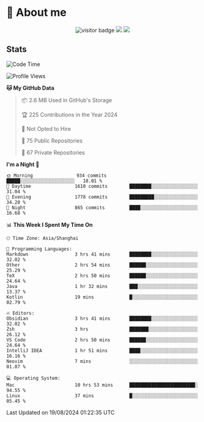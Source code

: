 <!-- ![](https://youpai.roccoshi.top/img/20200804214216.png) -->

# 🧐 About me
 
<p align="center">
<img src="https://visitor-badge.laobi.icu/badge?page_id=Lincest.Lincest&title=hits" alt="visitor badge"/>
<a href="mailto:imroccoshi@gmail.com"><img src="https://img.shields.io/badge/gmail-imroccoshi%40gmail.com-red"></a>
<a href="https://blog.roccoshi.top"><img src="https://img.shields.io/badge/blog-roccoshi-green"></a>
</p>

## Stats

<!--START_SECTION:waka-->
![Code Time](http://img.shields.io/badge/Code%20Time-1%2C475%20hrs%2039%20mins-blue)

![Profile Views](http://img.shields.io/badge/Profile%20Views-1-blue)

**🐱 My GitHub Data** 

> 📦 2.6 MB Used in GitHub's Storage 
 > 
> 🏆 225 Contributions in the Year 2024
 > 
> 🚫 Not Opted to Hire
 > 
> 📜 75 Public Repositories 
 > 
> 🔑 67 Private Repositories 
 > 
**I'm a Night 🦉** 

```text
🌞 Morning                934 commits         █████░░░░░░░░░░░░░░░░░░░░   18.01 % 
🌆 Daytime                1610 commits        ████████░░░░░░░░░░░░░░░░░   31.04 % 
🌃 Evening                1778 commits        █████████░░░░░░░░░░░░░░░░   34.28 % 
🌙 Night                  865 commits         ████░░░░░░░░░░░░░░░░░░░░░   16.68 % 
```


📊 **This Week I Spent My Time On** 

```text
🕑︎ Time Zone: Asia/Shanghai

💬 Programming Languages: 
Markdown                 3 hrs 41 mins       ████████░░░░░░░░░░░░░░░░░   32.02 % 
Other                    2 hrs 54 mins       ██████░░░░░░░░░░░░░░░░░░░   25.29 % 
TeX                      2 hrs 50 mins       ██████░░░░░░░░░░░░░░░░░░░   24.64 % 
Java                     1 hr 32 mins        ███░░░░░░░░░░░░░░░░░░░░░░   13.37 % 
Kotlin                   19 mins             █░░░░░░░░░░░░░░░░░░░░░░░░   02.79 % 

🔥 Editors: 
Obsidian                 3 hrs 41 mins       ████████░░░░░░░░░░░░░░░░░   32.02 % 
Zsh                      3 hrs               ███████░░░░░░░░░░░░░░░░░░   26.12 % 
VS Code                  2 hrs 50 mins       ██████░░░░░░░░░░░░░░░░░░░   24.64 % 
IntelliJ IDEA            1 hr 51 mins        ████░░░░░░░░░░░░░░░░░░░░░   16.16 % 
Neovim                   7 mins              ░░░░░░░░░░░░░░░░░░░░░░░░░   01.07 % 

💻 Operating System: 
Mac                      10 hrs 53 mins      ████████████████████████░   94.55 % 
Linux                    37 mins             █░░░░░░░░░░░░░░░░░░░░░░░░   05.45 % 
```


 Last Updated on 19/08/2024 01:22:35 UTC
<!--END_SECTION:waka-->


